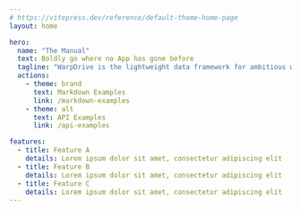 ```yaml
---
# https://vitepress.dev/reference/default-theme-home-page
layout: home

hero:
  name: "The Manual"
  text: Boldly go where no App has gone before
  tagline: "WarpDrive is the lightweight data framework for ambitious web applications — universal, typed, reactive, and ready to scale."
  actions:
    - theme: brand
      text: Markdown Examples
      link: /markdown-examples
    - theme: alt
      text: API Examples
      link: /api-examples

features:
  - title: Feature A
    details: Lorem ipsum dolor sit amet, consectetur adipiscing elit
  - title: Feature B
    details: Lorem ipsum dolor sit amet, consectetur adipiscing elit
  - title: Feature C
    details: Lorem ipsum dolor sit amet, consectetur adipiscing elit
---
```


